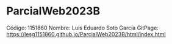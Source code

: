 # ParcialWeb2023B

Código: 1151860
Nombre: Luis Eduardo Soto García
GitPage: https://lesg1151860.github.io/ParcialWeb2023B/html/index.html